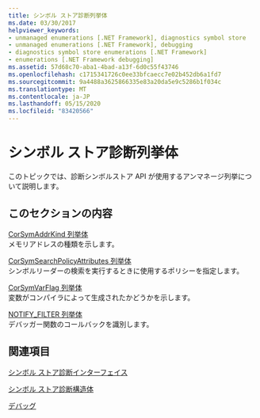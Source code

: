 ```yaml
---
title: シンボル ストア診断列挙体
ms.date: 03/30/2017
helpviewer_keywords:
- unmanaged enumerations [.NET Framework], diagnostics symbol store
- unmanaged enumerations [.NET Framework], debugging
- diagnostics symbol store enumerations [.NET Framework]
- enumerations [.NET Framework debugging]
ms.assetid: 57d68c70-aba1-4bad-a13f-6d0c55f43746
ms.openlocfilehash: c1715341726c0ee33bfcaecc7e02b452db6a1fd7
ms.sourcegitcommit: 9a4488a3625866335e83a20da5e9c5286b1f034c
ms.translationtype: MT
ms.contentlocale: ja-JP
ms.lasthandoff: 05/15/2020
ms.locfileid: "83420566"
---
```

# <a name="diagnostics-symbol-store-enumerations"></a>シンボル ストア診断列挙体
このトピックでは、診断シンボルストア API が使用するアンマネージ列挙について説明します。  
  
## <a name="in-this-section"></a>このセクションの内容  
 [CorSymAddrKind 列挙体](corsymaddrkind-enumeration.md)  
 メモリアドレスの種類を示します。  
  
 [CorSymSearchPolicyAttributes 列挙体](corsymsearchpolicyattributes-enumeration.md)  
 シンボルリーダーの検索を実行するときに使用するポリシーを指定します。  
  
 [CorSymVarFlag 列挙体](corsymvarflag-enumeration.md)  
 変数がコンパイラによって生成されたかどうかを示します。  
  
 [NOTIFY_FILTER 列挙体](notify-filter-enumeration.md)  
 デバッガー関数のコールバックを識別します。  
  
## <a name="related-sections"></a>関連項目  
 [シンボル ストア診断インターフェイス](diagnostics-symbol-store-interfaces.md)  
  
 [シンボル ストア診断構造体](diagnostics-symbol-store-structures.md)  
  
 [デバッグ](../debugging/index.md)
